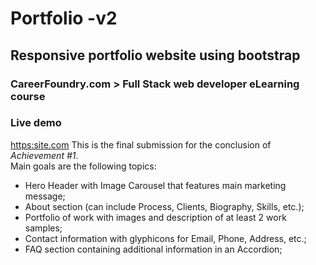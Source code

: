 # Portfolio -v2
## Responsive portfolio website using bootstrap
### CareerFoundry.com > Full Stack web developer eLearning course

### Live demo
[https:site.com](https://sapo.pt)
This is the final submission for the conclusion of *Achievement #1*.  
Main goals are the following topics:  
- Hero Header with Image Carousel that features main marketing message;
- About section (can include Process, Clients, Biography, Skills, etc.);
- Portfolio of work with images and description of at least 2 work samples;
- Contact information with glyphicons for Email, Phone, Address, etc.;
- FAQ section containing additional information in an Accordion;
